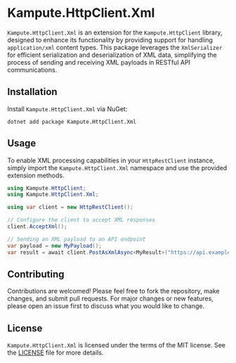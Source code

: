 # Kampute.HttpClient.Xml

`Kampute.HttpClient.Xml` is an extension for the `Kampute.HttpClient` library, designed to enhance its functionality by providing support
for handling `application/xml` content types. This package leverages the `XmlSerializer` for efficient serialization and deserialization
of XML data, simplifying the process of sending and receiving XML payloads in RESTful API communications.

## Installation

Install `Kampute.HttpClient.Xml` via NuGet:

```shell
dotnet add package Kampute.HttpClient.Xml
```

## Usage

To enable XML processing capabilities in your `HttpRestClient` instance, simply import the `Kampute.HttpClient.Xml` namespace and use the
provided extension methods.

```csharp
using Kampute.HttpClient;
using Kampute.HttpClient.Xml;

using var client = new HttpRestClient();

// Configure the client to accept XML responses
client.AcceptXml();

// Sending an XML payload to an API endpoint
var payload = new MyPayload();
var result = await client.PostAsXmlAsync<MyResult>("https://api.example.com/resource", payload);
```

## Contributing

Contributions are welcomed! Please feel free to fork the repository, make changes, and submit pull requests. For major changes or new features,
please open an issue first to discuss what you would like to change.

## License

`Kampute.HttpClient.Xml` is licensed under the terms of the MIT license. See the [LICENSE](LICENSE) file for more details.